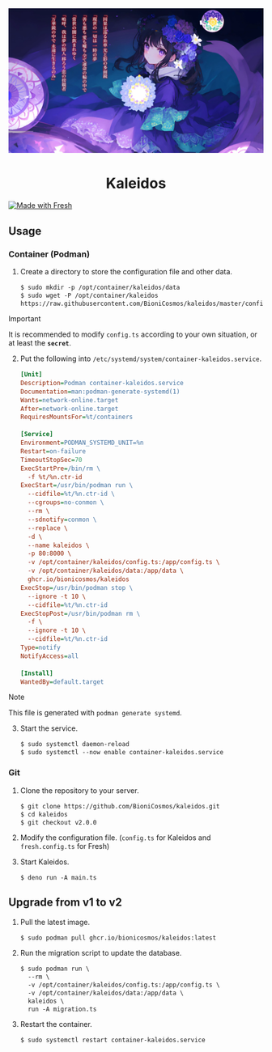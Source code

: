 <div align="center">
  <img src="static/title.webp" />
  <h1>Kaleidos</h1>
</div>

[![Made with Fresh](https://fresh.deno.dev/fresh-badge-dark.svg)](https://fresh.deno.dev)

## Usage

### Container (Podman)

1. Create a directory to store the configuration file and other data.

   ```shellsession
   $ sudo mkdir -p /opt/container/kaleidos/data
   $ sudo wget -P /opt/container/kaleidos https://raw.githubusercontent.com/BioniCosmos/kaleidos/master/config.ts
   ```

> [!IMPORTANT]
> It is recommended to modify `config.ts` according to your own situation, or at least the **`secret`**.

2. Put the following into `/etc/systemd/system/container-kaleidos.service`.

   ```ini
   [Unit]
   Description=Podman container-kaleidos.service
   Documentation=man:podman-generate-systemd(1)
   Wants=network-online.target
   After=network-online.target
   RequiresMountsFor=%t/containers

   [Service]
   Environment=PODMAN_SYSTEMD_UNIT=%n
   Restart=on-failure
   TimeoutStopSec=70
   ExecStartPre=/bin/rm \
     -f %t/%n.ctr-id
   ExecStart=/usr/bin/podman run \
     --cidfile=%t/%n.ctr-id \
     --cgroups=no-conmon \
     --rm \
     --sdnotify=conmon \
     --replace \
     -d \
     --name kaleidos \
     -p 80:8000 \
     -v /opt/container/kaleidos/config.ts:/app/config.ts \
     -v /opt/container/kaleidos/data:/app/data \
     ghcr.io/bionicosmos/kaleidos
   ExecStop=/usr/bin/podman stop \
     --ignore -t 10 \
     --cidfile=%t/%n.ctr-id
   ExecStopPost=/usr/bin/podman rm \
     -f \
     --ignore -t 10 \
     --cidfile=%t/%n.ctr-id
   Type=notify
   NotifyAccess=all

   [Install]
   WantedBy=default.target
   ```

> [!NOTE]
> This file is generated with `podman generate systemd`.

3. Start the service.

   ```shellsession
   $ sudo systemctl daemon-reload
   $ sudo systemctl --now enable container-kaleidos.service
   ```

### Git

1. Clone the repository to your server.

   ```shellsession
   $ git clone https://github.com/BioniCosmos/kaleidos.git
   $ cd kaleidos
   $ git checkout v2.0.0
   ```

2. Modify the configuration file. (`config.ts` for Kaleidos and `fresh.config.ts` for Fresh)
3. Start Kaleidos.

   ```shellsession
   $ deno run -A main.ts
   ```

## Upgrade from v1 to v2

1. Pull the latest image.

   ```shellsession
   $ sudo podman pull ghcr.io/bionicosmos/kaleidos:latest
   ```

2. Run the migration script to update the database.

   ```shellsession
   $ sudo podman run \
     --rm \
     -v /opt/container/kaleidos/config.ts:/app/config.ts \
     -v /opt/container/kaleidos/data:/app/data \
     kaleidos \
     run -A migration.ts
   ```

3. Restart the container.

   ```shellsession
   $ sudo systemctl restart container-kaleidos.service
   ```
